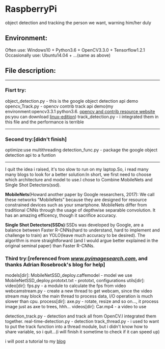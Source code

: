 # RaspberryPi
object detection and tracking the person we want, warning him/her duly

## Environment:
Often use: Windows10 + Python3.6 + OpenCV3.3.0 + Tensorflow1.2.1
Occasionally use: Ubuntu14.04 + ...(same as above)

## File description:
---
### Fisrt try:
object_detection.py - this is the google object detection api demo
opencv_Track.py - opencv contrib track api demo(my environment:opencv3.3.1 python3.6. [opencv and contrib resource website](https://www.lfd.uci.edu/~gohlke/pythonlibs/) ps:you can download [linux-edition](https://pypi.python.org/pypi/opencv-python))
track_detection.py - i integrated them in this file and the performance is terrible

---
### Second try:[didn't finish]
optimize:use multithreading
detection_func.py - package the google object detection api to a funtion

---
I quit the idea i raised, it's too slow to run on my laptop.So, i read many many blogs to look for a better solution:In short, we first need to choose which architecture and model to use.I chose to Combine MobileNets and Single Shot Detectors(ssd).

**MobileNets**(Howard another paper by Google researchers, 2017): We call these networks “MobileNets” because they are designed for resource constrained devices such as your smartphone. MobileNets differ from traditional CNNs through the usage of depthwise separable convolution. It has an amazing efficency, though it sacrifice accuracy.

**Single Shot Detectors(SSDs)**:SSDs was developed by Google, are a balance between Faster R-CNNs(hard to understand, hard to implement and challenge to train) an YOLO(leave much accuracy to be desired). The algorithm is more straightforward (and I would argue better explained in the original seminal paper) than Faster R-CNNs.

### Third try:[referenced from *www.pyimagesearch.com*, and thanks Adrian Rosebrock's blog for help]
models[dir]:
	MobileNetSSD_deploy.caffemodel - model we use
	MobileNetSSD_deploy.prototxt.txt - prototxt, configurations
utils[dir]:
	video[dir]:
		fps.py - a module to calculate the fps from video
		webcamstream.py - create a new thread to get webcam, since the video stream may block the main thread to process data, I/O operation is much slower than cpu.
	process[dir]:
		axe.py - rotate, resize and so on..., it process image just as axe to trees, hhh...
videos[dir]:
	Car.mp4 - a video to use	


detection_track.py - detection and track all from OpenCV.I integrated them together.
real-time-detection.py - detection
track_thread.py - i used to want to put the track function into a thread module, but i didn't know how to share variable, so i quit...(i will finish it sometime to check if it can speed up)



i will post a tutorial to my [blog](http://www.alanpro.win)